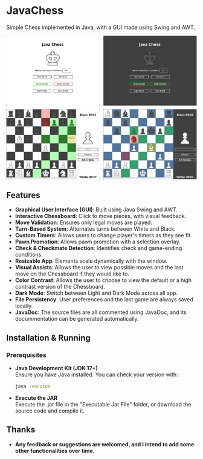 # JavaChess
Simple Chess implemented in Java, with a GUI made using Swing and AWT.

<div style="display: grid; grid-template-columns: repeat(auto-fill, minmax(200px, 1fr)); gap: 10px;">
  <img src="light_menu.jpg" style="width: 100%;" />
  <img src="dark_menu.jpg" style="width: 100%;" />
  <img src="light_assists_game.jpg" style="width: 100%;" />
  <img src="dark_assists_contrast_game.jpg" style="width: 100%;" />
</div>

## Features
- **Graphical User Interface (GUI)**: Built using Java Swing and AWT.
- **Interactive Chessboard**: Click to move pieces, with visual feedback.
- **Move Validation**: Ensures only legal moves are played.
- **Turn-Based System**: Alternates turns between White and Black.
- **Custom Timers**: Allows users to change player's timers as they see fit.
- **Pawn Promotion**: Allows pawn promotion with a selection overlay.
- **Check & Checkmate Detection**: Identifies check and game-ending conditions.
- **Resizable App**: Elements scale dynamically with the window.
- **Visual Assists**: Allows the user to view possible moves and the last move on the Chessboard if they would like to.
- **Color Contrast**: Allows the user to choose to view the default or a high contrast version of the Chessboard.
- **Dark Mode**: Switch between Light and Dark Mode across all app.
- **File Persistency**: User preferences and the last game are always saved locally.
- **JavaDoc**: The source files are all commented using JavaDoc, and its docummentation can be generated automatically.

## Installation & Running
### Prerequisites
- **Java Development Kit (JDK 17+)**  
  Ensure you have Java installed. You can check your version with:
  ```sh
  java -version
- **Execute the JAR**  
  Execute the .jar file in the "Executable Jar File" folder, or download the source code and compile it.

## Thanks
- **Any feedback or suggestions are welcomed, and I intend to add some other functionalities over time.**
